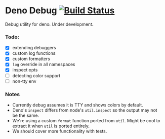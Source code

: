 # Deno Debug [![Build Status](https://travis-ci.org/rista404/deno-debug.svg?branch=master)](https://travis-ci.org/rista404/deno-debug)

Debug utility for deno. Under development.

### Todo:

- [x] extending debuggers
- [x] custom log functions
- [x] custom formatters
- [x] `log` override in all namespaces
- [x] inspect opts
- [ ] detecting color support
- [ ] non-tty env

### Notes

- Currently debug assumes it is TTY and shows colors by default.
- Deno's `inspect` differs from node's `util.inspect` so the output may not be the same.
- We're using a custom `format` function ported from `util`. Might be cool to extract it when `util` is ported entirely.
- We should cover more functionality with tests.
